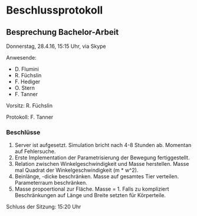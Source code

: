 # Beschlussprotokoll

## Besprechung Bachelor-Arbeit

Donnerstag, 28.4.16, 15:15 Uhr, via Skype

Anwesende:

*   D. Flumini
*   R. Füchslin
*   F. Hediger
*   O. Stern
*   F. Tanner

Vorsitz: R. Füchslin

Protokoll: F. Tanner

### Beschlüsse

1.  Server ist aufgesetzt. Simulation bricht nach 4-8 Stunden ab. Momentan auf Fehlersuche.
2.  Erste Implementation der Parametrisierung der Bewegung fertiggestellt.
3.  Relation zwischen Winkelgeschwindigkeit und Masse herstellen.
    Masse mal Quadrat der Winkelgeschwindigkeit (m * w^2).
4.  Beinlänge, -dicke beschränken.
    Masse auf gesamtes Tier verteilen.
    Parameterraum beschränken.
5.  Masse propoertional zur Fläche. Masse = 1.
    Falls zu kompliziert Beschränkungen auf Länge und Breite setzten für Körperteile.

Schluss der Sitzung: 15:20 Uhr
